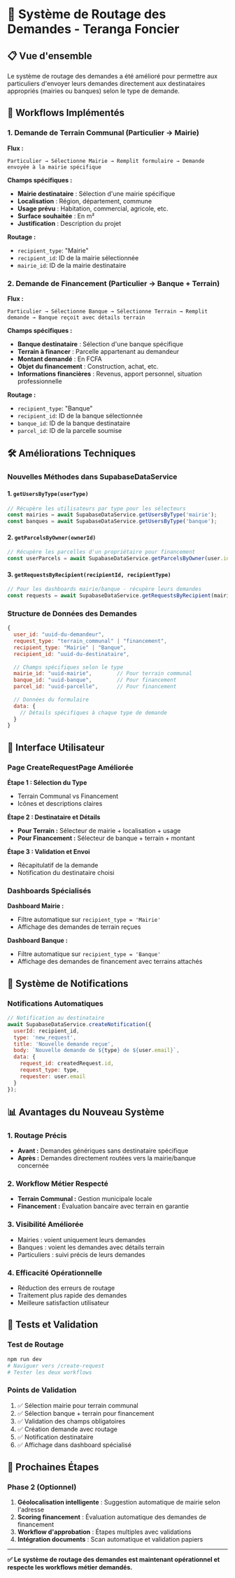 # 🚀 Système de Routage des Demandes - Teranga Foncier

## 📋 Vue d'ensemble

Le système de routage des demandes a été amélioré pour permettre aux particuliers d'envoyer leurs demandes directement aux destinataires appropriés (mairies ou banques) selon le type de demande.

## 🔄 Workflows Implémentés

### 1. Demande de Terrain Communal (Particulier → Mairie)

**Flux :**
```
Particulier → Sélectionne Mairie → Remplit formulaire → Demande envoyée à la mairie spécifique
```

**Champs spécifiques :**
- **Mairie destinataire** : Sélection d'une mairie spécifique
- **Localisation** : Région, département, commune
- **Usage prévu** : Habitation, commercial, agricole, etc.
- **Surface souhaitée** : En m²
- **Justification** : Description du projet

**Routage :**
- `recipient_type`: "Mairie"
- `recipient_id`: ID de la mairie sélectionnée
- `mairie_id`: ID de la mairie destinataire

### 2. Demande de Financement (Particulier → Banque + Terrain)

**Flux :**
```
Particulier → Sélectionne Banque → Sélectionne Terrain → Remplit demande → Banque reçoit avec détails terrain
```

**Champs spécifiques :**
- **Banque destinataire** : Sélection d'une banque spécifique
- **Terrain à financer** : Parcelle appartenant au demandeur
- **Montant demandé** : En FCFA
- **Objet du financement** : Construction, achat, etc.
- **Informations financières** : Revenus, apport personnel, situation professionnelle

**Routage :**
- `recipient_type`: "Banque"
- `recipient_id`: ID de la banque sélectionnée
- `banque_id`: ID de la banque destinataire
- `parcel_id`: ID de la parcelle soumise

## 🛠️ Améliorations Techniques

### Nouvelles Méthodes dans SupabaseDataService

#### 1. `getUsersByType(userType)`
```javascript
// Récupère les utilisateurs par type pour les sélecteurs
const mairies = await SupabaseDataService.getUsersByType('mairie');
const banques = await SupabaseDataService.getUsersByType('banque');
```

#### 2. `getParcelsByOwner(ownerId)`
```javascript
// Récupère les parcelles d'un propriétaire pour financement
const userParcels = await SupabaseDataService.getParcelsByOwner(user.id);
```

#### 3. `getRequestsByRecipient(recipientId, recipientType)`
```javascript
// Pour les dashboards mairie/banque - récupère leurs demandes
const requests = await SupabaseDataService.getRequestsByRecipient(mairieId, 'mairie');
```

### Structure de Données des Demandes

```javascript
{
  user_id: "uuid-du-demandeur",
  request_type: "terrain_communal" | "financement",
  recipient_type: "Mairie" | "Banque",
  recipient_id: "uuid-du-destinataire",
  
  // Champs spécifiques selon le type
  mairie_id: "uuid-mairie",        // Pour terrain communal
  banque_id: "uuid-banque",        // Pour financement
  parcel_id: "uuid-parcelle",      // Pour financement
  
  // Données du formulaire
  data: {
    // Détails spécifiques à chaque type de demande
  }
}
```

## 🎯 Interface Utilisateur

### Page CreateRequestPage Améliorée

**Étape 1 : Sélection du Type**
- Terrain Communal vs Financement
- Icônes et descriptions claires

**Étape 2 : Destinataire et Détails**
- **Pour Terrain :** Sélecteur de mairie + localisation + usage
- **Pour Financement :** Sélecteur de banque + terrain + montant

**Étape 3 : Validation et Envoi**
- Récapitulatif de la demande
- Notification du destinataire choisi

### Dashboards Spécialisés

**Dashboard Mairie :**
- Filtre automatique sur `recipient_type = 'Mairie'`
- Affichage des demandes de terrain reçues

**Dashboard Banque :**
- Filtre automatique sur `recipient_type = 'Banque'`
- Affichage des demandes de financement avec terrains attachés

## 🔔 Système de Notifications

### Notifications Automatiques
```javascript
// Notification au destinataire
await SupabaseDataService.createNotification({
  userId: recipient_id,
  type: 'new_request',
  title: 'Nouvelle demande reçue',
  body: `Nouvelle demande de ${type} de ${user.email}`,
  data: {
    request_id: createdRequest.id,
    request_type: type,
    requester: user.email
  }
});
```

## 📊 Avantages du Nouveau Système

### 1. Routage Précis
- **Avant :** Demandes génériques sans destinataire spécifique
- **Après :** Demandes directement routées vers la mairie/banque concernée

### 2. Workflow Métier Respecté
- **Terrain Communal :** Gestion municipale locale
- **Financement :** Évaluation bancaire avec terrain en garantie

### 3. Visibilité Améliorée
- Mairies : voient uniquement leurs demandes
- Banques : voient les demandes avec détails terrain
- Particuliers : suivi précis de leurs demandes

### 4. Efficacité Opérationnelle
- Réduction des erreurs de routage
- Traitement plus rapide des demandes
- Meilleure satisfaction utilisateur

## 🧪 Tests et Validation

### Test de Routage
```bash
npm run dev
# Naviguer vers /create-request
# Tester les deux workflows
```

### Points de Validation
1. ✅ Sélection mairie pour terrain communal
2. ✅ Sélection banque + terrain pour financement
3. ✅ Validation des champs obligatoires
4. ✅ Création demande avec routage
5. ✅ Notification destinataire
6. ✅ Affichage dans dashboard spécialisé

## 🎯 Prochaines Étapes

### Phase 2 (Optionnel)
1. **Géolocalisation intelligente** : Suggestion automatique de mairie selon l'adresse
2. **Scoring financement** : Évaluation automatique des demandes de financement
3. **Workflow d'approbation** : Étapes multiples avec validations
4. **Intégration documents** : Scan automatique et validation papiers

---

**✅ Le système de routage des demandes est maintenant opérationnel et respecte les workflows métier demandés.**
